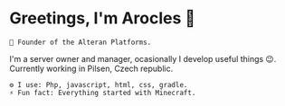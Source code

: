 # Greetings, I'm Arocles 👋

    💬 Founder of the Alteran Platforms.
I'm a server owner and manager, ocasionally I develop useful things 😉.
Currently working in Pilsen, Czech republic.

    ⚙️ I use: Php, javascript, html, css, gradle.
    ⚡ Fun fact: Everything started with Minecraft.
    
